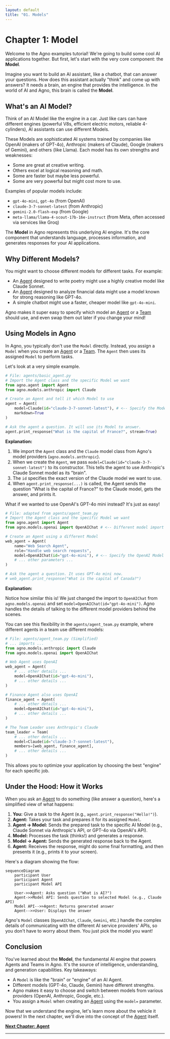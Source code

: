 ```yaml
---
layout: default
title: "01. Models"
---
```


# Chapter 1: Model

Welcome to the Agno examples tutorial! We're going to build some cool AI applications together. But first, let's start with the very core component: the **Model**.

Imagine you want to build an AI assistant, like a chatbot, that can answer your questions. How does this assistant actually "think" and come up with answers? It needs a brain, an engine that provides the intelligence. In the world of AI and Agno, this brain is called the **Model**.

## What's an AI Model?

Think of an AI Model like the engine in a car. Just like cars can have different engines (powerful V8s, efficient electric motors, reliable 4-cylinders), AI assistants can use different Models.

These Models are sophisticated AI systems trained by companies like OpenAI (makers of GPT-4o), Anthropic (makers of Claude), Google (makers of Gemini), and others (like Llama). Each model has its own strengths and weaknesses:

- Some are great at creative writing.
- Others excel at logical reasoning and math.
- Some are faster but maybe less powerful.
- Some are very powerful but might cost more to use.

Examples of popular models include:

- `gpt-4o-mini`, `gpt-4o` (from OpenAI)
- `claude-3-7-sonnet-latest` (from Anthropic)
- `gemini-2.0-flash-exp` (from Google)
- `meta-llama/llama-4-scout-17b-16e-instruct` (from Meta, often accessed via services like Groq)

The **Model** in Agno represents this underlying AI engine. It's the core component that understands language, processes information, and generates responses for your AI applications.

## Why Different Models?

You might want to choose different models for different tasks. For example:

- An [Agent](02_agent_.html) designed to write poetry might use a highly creative model like Claude Sonnet.
- An [Agent](02_agent_.html) designed to analyze financial data might use a model known for strong reasoning like GPT-4o.
- A simple chatbot might use a faster, cheaper model like `gpt-4o-mini`.

Agno makes it super easy to specify which model an [Agent](02_agent_.html) or a [Team](08_team_.html) should use, and even swap them out later if you change your mind!

## Using Models in Agno

In Agno, you typically don't use the `Model` directly. Instead, you assign a `Model` when you create an [Agent](02_agent_.html) or a [Team](08_team_.html). The `Agent` then uses its assigned `Model` to perform tasks.

Let's look at a very simple example.

```python
# File: agents/basic_agent.py
# Import the Agent class and the specific Model we want
from agno.agent import Agent
from agno.models.anthropic import Claude

# Create an Agent and tell it which Model to use
agent = Agent(
    model=Claude(id="claude-3-7-sonnet-latest"), # <-- Specify the Model here
    markdown=True
)

# Ask the agent a question. It will use its Model to answer.
agent.print_response("What is the capital of France?", stream=True)
```

**Explanation:**

1.  We import the `Agent` class and the `Claude` model class from Agno's model providers (`agno.models.anthropic`).
2.  When we create the `Agent`, we pass `model=Claude(id="claude-3-7-sonnet-latest")` to its constructor. This tells the agent to use Anthropic's Claude Sonnet model as its "brain".
3.  The `id` specifies the exact version of the Claude model we want to use.
4.  When `agent.print_response(...)` is called, the Agent sends the question "What is the capital of France?" to the Claude model, gets the answer, and prints it.

What if we wanted to use OpenAI's GPT-4o mini instead? It's just as easy!

```python
# File: adapted from agents/agent_team.py
# Import the Agent class and the specific Model we want
from agno.agent import Agent
from agno.models.openai import OpenAIChat # <-- Different model import

# Create an Agent using a different Model
web_agent = Agent(
    name="Web Search Agent",
    role="Handle web search requests",
    model=OpenAIChat(id="gpt-4o-mini"), # <-- Specify the OpenAI Model here
    # ... other parameters ...
)

# Ask the agent a question. It uses GPT-4o mini now.
# web_agent.print_response("What is the capital of Canada?")
```

**Explanation:**

Notice how similar this is! We just changed the import to `OpenAIChat` from `agno.models.openai` and set `model=OpenAIChat(id="gpt-4o-mini")`. Agno handles the details of talking to the different model providers behind the scenes.

You can see this flexibility in the `agents/agent_team.py` example, where different agents in a team use different models:

```python
# File: agents/agent_team.py (Simplified)
# ... imports ...
from agno.models.anthropic import Claude
from agno.models.openai import OpenAIChat

# Web Agent uses OpenAI
web_agent = Agent(
    # ... other details ...
    model=OpenAIChat(id="gpt-4o-mini"),
    # ... other details ...
)

# Finance Agent also uses OpenAI
finance_agent = Agent(
    # ... other details ...
    model=OpenAIChat(id="gpt-4o-mini"),
    # ... other details ...
)

# The Team Leader uses Anthropic's Claude
team_leader = Team(
    # ... other details ...
    model=Claude(id="claude-3-7-sonnet-latest"),
    members=[web_agent, finance_agent],
    # ... other details ...
)
```

This allows you to optimize your application by choosing the best "engine" for each specific job.

## Under the Hood: How it Works

When you ask an [Agent](02_agent_.html) to do something (like answer a question), here's a simplified view of what happens:

1.  **You:** Give a task to the Agent (e.g., `agent.print_response("Hello!")`).
2.  **Agent:** Takes your task and prepares it for its assigned `Model`.
3.  **Agent -> Model:** Sends the prepared task to the specific AI Model (e.g., Claude Sonnet via Anthropic's API, or GPT-4o via OpenAI's API).
4.  **Model:** Processes the task (thinks!) and generates a response.
5.  **Model -> Agent:** Sends the generated response back to the Agent.
6.  **Agent:** Receives the response, might do some final formatting, and then presents it (e.g., prints it to your screen).

Here's a diagram showing the flow:

```mermaid
sequenceDiagram
    participant User
    participant Agent
    participant Model API

    User->>Agent: Asks question ("What is AI?")
    Agent->>Model API: Sends question to selected Model (e.g., Claude API)
    Model API-->>Agent: Returns generated answer
    Agent-->>User: Displays the answer
```

Agno's `Model` classes (`OpenAIChat`, `Claude`, `Gemini`, etc.) handle the complex details of communicating with the different AI service providers' APIs, so you don't have to worry about them. You just pick the model you want!

## Conclusion

You've learned about the **Model**, the fundamental AI engine that powers Agents and Teams in Agno. It's the source of intelligence, understanding, and generation capabilities. Key takeaways:

- A `Model` is like the "brain" or "engine" of an AI Agent.
- Different models (GPT-4o, Claude, Gemini) have different strengths.
- Agno makes it easy to choose and switch between models from various providers (OpenAI, Anthropic, Google, etc.).
- You assign a `Model` when creating an [Agent](02_agent_.html) using the `model=` parameter.

Now that we understand the engine, let's learn more about the vehicle it powers! In the next chapter, we'll dive into the concept of the [Agent](02_agent_.html) itself.

**[Next Chapter: Agent](02_agent_.html)**

---
